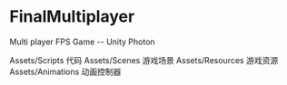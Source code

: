 # FinalMultiplayer
 Multi player FPS Game -- Unity Photon

Assets/Scripts    代码
Assets/Scenes     游戏场景
Assets/Resources  游戏资源
Assets/Animations 动画控制器
